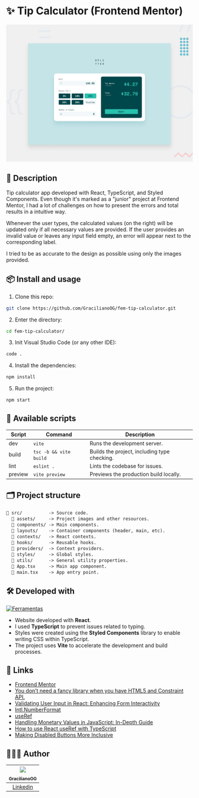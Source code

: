 # ✨ Tip Calculator (Frontend Mentor)

![Tip calculator preview](./design/preview.jpg)

## 📖 Description

Tip calculator app developed with React, TypeScript, and Styled Components. Even though it's marked as a "junior" project at Frontend Mentor, I had a lot of challenges on how to present the errors and total results in a intuitive way.

Whenever the user types, the calculated values (on the right) will be updated only if all necessary values are provided. If the user provides an invalid value or leaves any input field empty, an error will appear next to the corresponding label.

I tried to be as accurate to the design as possible using only the images provided.

## 📦 Install and usage

1. Clone this repo:

```bash
git clone https://github.com/GracilianoOG/fem-tip-calculator.git
```

2. Enter the directory:

```bash
cd fem-tip-calculator/
```

3. Init Visual Studio Code (or any other IDE):

```bash
code .
```

4. Install the dependencies:

```bash
npm install
```

5. Run the project:

```bash
npm start
```

## 📜 Available scripts

| Script  | Command                | Description                                  |
| ------- | ---------------------- | -------------------------------------------- |
| dev     | `vite`                 | Runs the development server.                 |
| build   | `tsc -b && vite build` | Builds the project, including type checking. |
| lint    | `eslint .`             | Lints the codebase for issues.               |
| preview | `vite preview`         | Previews the production build locally.       |

## 🗂️ Project structure

```
📁 src/          -> Source code.
  📁 assets/     -> Project images and other resources.
  📁 components/ -> Main components.
  📁 layouts/    -> Container components (header, main, etc).
  📁 contexts/   -> React contexts.
  📁 hooks/      -> Reusable hooks.
  📁 providers/  -> Context providers.
  📁 styles/     -> Global styles.
  📁 utils/      -> General utility properties.
  📄 App.tsx     -> Main app component.
  📄 main.tsx    -> App entry point.
```

## 🛠️ Developed with

[![Ferramentas](https://skillicons.dev/icons?i=react,ts,styledcomponents,vite,nodejs,npm,vscode)](https://skillicons.dev)

- Website developed with **React**.
- I used **TypeScript** to prevent issues related to typing.
- Styles were created using the **Styled Components** library to enable writing CSS within TypeScript.
- The project uses **Vite** to accelerate the development and build processes.

## 🔗 Links

- [Frontend Mentor](https://www.frontendmentor.io/)
- [You don’t need a fancy library when you have HTML5 and Constraint API.](https://hackernoon.com/implement-form-validation-in-react-without-any-libraries)
- [Validating User Input in React: Enhancing Form Interactivity](https://www.reacttutorial.com/validating-user-input-in-react)
- [Intl.NumberFormat](https://developer.mozilla.org/pt-BR/docs/Web/JavaScript/Reference/Global_Objects/Intl/NumberFormat)
- [useRef](https://react.dev/reference/react/useRef#manipulating-the-dom-with-a-ref)
- [Handling Monetary Values in JavaScript: In-Depth Guide](https://expertbeacon.com/handling-monetary-values-in-javascript-in-depth-guide/)
- [How to use React useRef with TypeScript](https://linguinecode.com/post/how-to-use-react-useref-with-typescript)
- [Making Disabled Buttons More Inclusive](https://css-tricks.com/making-disabled-buttons-more-inclusive/)

## 🧑🏻‍💻 Author

| [<img src="https://avatars.githubusercontent.com/u/72778164?s=96&v=4"><br><sub>GracilianoOG</sub>](https://github.com/GracilianoOG) |
| :---------------------------------------------------------------------------------------------------------------------------------: |
|                                       [Linkedin](https://www.linkedin.com/in/gabrielgmbarros)                                       |
